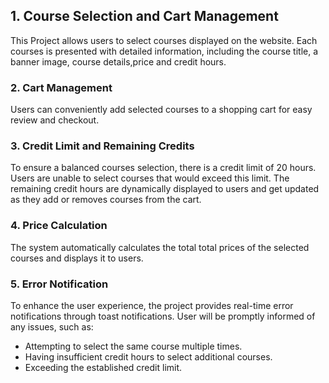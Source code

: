 ## 1. Course Selection and Cart Management

This Project allows users to select courses displayed on the website.
Each courses is presented with detailed information, including the course title, a banner image, course details,price and credit hours.

### 2. Cart Management

Users can conveniently add selected courses to a shopping cart for easy review and checkout.

### 3. Credit Limit and Remaining Credits

To ensure a balanced courses selection, there is a credit limit of 20 hours. Users are unable to select courses that would exceed this limit. The remaining credit hours are dynamically displayed to users and get updated as they add or removes courses from the cart.

### 4. Price Calculation

The system automatically calculates the total total prices of the selected courses and displays it to users.

### 5. Error Notification

To enhance the user experience, the project provides real-time error notifications through toast notifications. User will be promptly informed of any issues, such as:

- Attempting to select the same course multiple times.
- Having insufficient credit hours to select additional courses.
- Exceeding the established credit limit.
